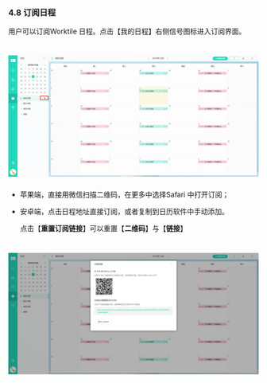 ### 4.8 订阅日程

用户可以订阅Worktile 日程。点击【我的日程】右侧信号图标进入订阅界面。

# ![](/assets/4.8订阅日程.png)

* 苹果端，直接用微信扫描二维码，在更多中选择Safari 中打开订阅；

* 安卓端，点击日程地址直接订阅，或者复制到日历软件中手动添加。

  点击【**重置订阅链接**】可以重置【**二维码**】与【**链接**】

# ![](/assets/4.8订阅日程2.png)
